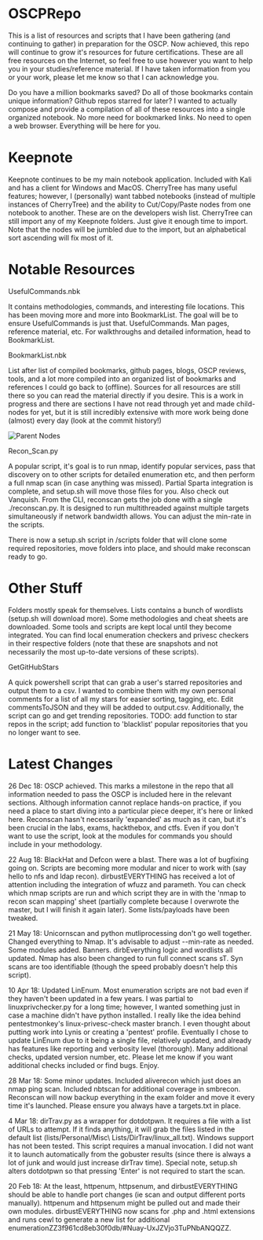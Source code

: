 # OSCPRepo

This is a list of resources and scripts that I have been gathering (and continuing to gather) in preparation for the OSCP. Now achieved, this repo will continue to grow it's resources for future certifications. These are all free resources on the Internet, so feel free to use however you want to help you in your studies/reference material. If I have taken information from you or your work, please let me know so that I can acknowledge you.

Do you have a million bookmarks saved? Do all of those bookmarks contain unique information? Github repos starred for later?
I wanted to actually compose and provide a compilation of all of these resources into a single organized notebook. No more need for bookmarked links. No need to open a web browser. Everything will be here for you.

# Keepnote

Keepnote continues to be my main notebook application. Included with Kali and has a client for Windows and MacOS.
CherryTree has many useful features; however, I (personally) want tabbed notebooks (instead of multiple instances of CherryTree) and the ability to Cut/Copy/Paste nodes from one notebook to another. These are on the developers wish list. CherryTree can still import any of my Keepnote folders. Just give it enough time to import. Note that the nodes will be jumbled due to the import, but an alphabetical sort ascending will fix most of it.

# Notable Resources
UsefulCommands.nbk

It contains methodologies, commands, and interesting file locations. This has been moving more and more into BookmarkList. The goal will be to ensure UsefulCommands is just that. UsefulCommands. Man pages, reference material, etc. For walkthroughs and detailed information, head to BookmarkList.

BookmarkList.nbk

List after list of compiled bookmarks, github pages, blogs, OSCP reviews, tools, and a lot more compiled into an organized list of bookmarks and references I could go back to (offline). Sources for all resources are still there so you can read the material directly if you desire. This is a work in progress and there are sections I have not read through yet and made child-nodes for yet, but it is still incredibly extensive with more work being done (almost) every day (look at the commit history!)

![Parent Nodes](https://github.com/rewardone/OSCPRepo/blob/master/KeepNotes/BookmarkList.PNG)

Recon_Scan.py

A popular script, it's goal is to run nmap, identify popular services, pass that discovery on to other scripts for detailed enumeration etc, and then perform a full nmap scan (in case anything was missed). Partial Sparta integration is complete, and setup.sh will move those files for you. Also check out Vanquish. From the CLI, reconscan gets the job done with a single ./reconscan.py. It is designed to run multithreaded against multiple targets simultaneously if network bandwidth allows. You can adjust the min-rate in the scripts.

There is now a setup.sh script in /scripts folder that will clone some required repositories, move folders into place, and should make reconscan ready to go.


# Other Stuff

Folders mostly speak for themselves. Lists contains a bunch of wordlists (setup.sh will download more). Some methodologies and cheat sheets are downloaded. Some tools and scripts are kept local until they become integrated. You can find local enumeration checkers and privesc checkers in their respective folders (note that these are snapshots and not necessarily the most up-to-date versions of these scripts).

GetGitHubStars

A quick powershell script that can grab a user's starred repositories and output them to a csv. I wanted to combine them with my own personal comments for a list of all my stars for easier sorting, tagging, etc. Edit commentsToJSON and they will be added to output.csv. Additionally, the script can go and get trending repositories. TODO: add function to star repos in the script; add function to 'blacklist' popular repositories that you no longer want to see.

# Latest Changes
26 Dec 18: OSCP achieved. This marks a milestone in the repo that all information needed to pass the OSCP is included here in the relevant sections. Although information cannot replace hands-on practice, if you need a place to start diving into a particular piece deeper, it's here or linked here. Reconscan hasn't necessarily 'expanded' as much as it can, but it's been crucial in the labs, exams, hackthebox, and ctfs. Even if you don't want to use the script, look at the modules for commands you should include in your methodology. 

22 Aug 18: BlackHat and Defcon were a blast. There was a lot of bugfixing going on. Scripts are becoming more modular and nicer to work with (say hello to nfs and ldap recon). dirbustEVERYTHING has received a lot of attention including the integration of wfuzz and parameth. You can check which nmap scripts are run and which script they are in with the 'nmap to recon scan mapping' sheet (partially complete because I overwrote the master, but I will finish it again later). Some lists/payloads have been tweaked. 

21 May 18: Unicornscan and python mutliprocessing don't go well together. Changed everything to Nmap. It's advisable to adjust --min-rate as needed. Some modules added. Banners. dirbEverything logic and wordlists all updated. Nmap has also been changed to run full connect scans sT. Syn scans are too identifiable (though the speed probably doesn't help this script).

10 Apr 18: Updated LinEnum. Most enumeration scripts are not bad even if they haven't been updated in a few years. I was partial to linuxprivchecker.py for a long time; however, I wanted something just in case a machine didn't have python installed. I really like the idea behind pentestmonkey's linux-privesc-check master branch. I even thought about putting work into Lynis or creating a 'pentest' profile. Eventually I chose to update LinEnum due to it being a single file, relatively updated, and already has features like reporting and verbosity level (thorough). Many additional checks, updated version number, etc. Please let me know if you want additional checks included or find bugs. Enjoy.

28 Mar 18: Some minor updates. Included aliverecon which just does an nmap ping scan. Included nbtscan for additional coverage in smbrecon. Reconscan will now backup everything in the exam folder and move it every time it's launched. Please ensure you always have a targets.txt in place.

4 Mar 18: dirTrav.py as a wrapper for dotdotpwn. It requires a file with a list of URLs to attempt. If it finds anything, it will grab the files listed in the default list (lists/Personal/Misc\ Lists/DirTrav/linux_all.txt). Windows support has not been tested. This script requires a manual invocation. I did not want it to launch automatically from the gobuster results (since there is always a lot of junk and would just increase dirTrav time). Special note, setup.sh alters dotdotpwn so that pressing 'Enter' is not required to start the scan.

20 Feb 18: At the least, httpenum, httpsenum, and dirbustEVERYTHING should be able to handle port changes (ie scan and output different ports manually). httpenum and httpsenum might be pulled out and made their own modules. dirbustEVERYTHING now scans for .php and .html extensions and runs cewl to generate a new list for additional enumerationZZ3f961cd8eb30f0db/#Nuay-UxJZVjo3TuPNbANQQZZ.
